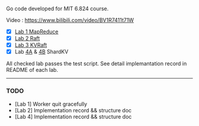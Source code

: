 Go code developed for MIT 6.824 course.

Video : https://www.bilibili.com/video/BV1R7411t71W

- [x] [Lab 1 MapReduce](./src/mr/README.md)
- [x] [Lab 2 Raft](./src/raft/Lab2.md)
- [x] [Lab 3 KVRaft](./src/kvraft/Lab3.md)
- [x] Lab [4A](./src/shardctrler/Lab4A.md) & [4B](./src/shardkv/Lab4B.md) ShardKV

All checked lab passes the test script. See detail implemantation record in README of each lab.

---

### TODO

- [Lab 1] Worker quit gracefully
- [Lab 2] Implementation record && structure doc
- [Lab 4] Implementation record && structure doc